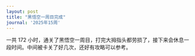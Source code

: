 ```yaml
---
layout: post
title: "黑悟空一周目完成"
journal: '2025年15周'
---
```


一共 172 小时，通关了黑悟空一周目，打完大拇指头都劳损了，接下来会休息一段时间。中间被卡关了好几次，还好有攻略可以参考。
